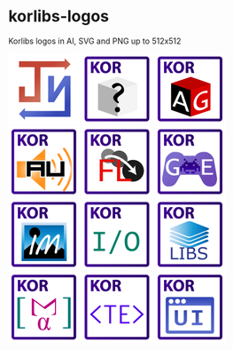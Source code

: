 # korlibs-logos
Korlibs logos in AI, SVG and PNG up to 512x512

[![](/128/jtransc.png)](http://github.com/jtransc/jtransc)
[![](/128/kor-secret.png)](http://github.com/korlibs)
[![](/128/korag.png)](http://github.com/korlibs/korag)
[![](/128/korau.png)](http://github.com/korlibs/korau)
[![](/128/korfl.png)](http://github.com/korlibs/korfl)
[![](/128/korge.png)](http://github.com/korlibs/korge)
[![](/128/korim.png)](http://github.com/korlibs/korim)
[![](/128/korio.png)](http://github.com/korlibs/korio)
[![](/128/korlibs.png)](http://github.com/korlibs/korlibs)
[![](/128/korma.png)](http://github.com/korlibs/korma)
[![](/128/korte.png)](http://github.com/korlibs/korte)
[![](/128/korui.png)](http://github.com/korlibs/korui)

